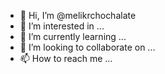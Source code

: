 - 👋 Hi, I’m @melikrchochalate
- 👀 I’m interested in ...
- 🌱 I’m currently learning ...
- 💞️ I’m looking to collaborate on ...
- 📫 How to reach me ...

<!---
melikrchochalate/melikrchochalate is a ✨ special ✨ repository because its `README.md` (this file) appears on your GitHub profile.
You can click the Preview link to take a look at your changes.
--->
